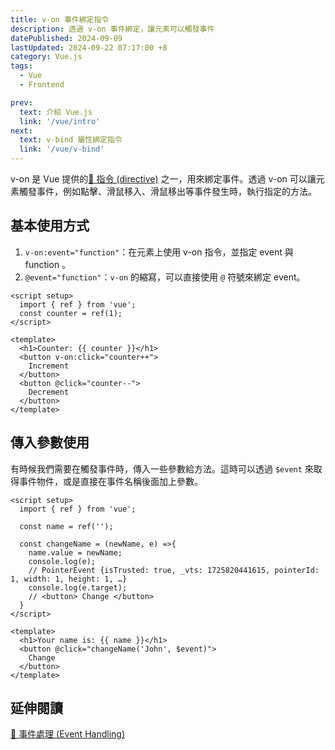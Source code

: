 ```yaml
---
title: v-on 事件綁定指令
description: 透過 v-on 事件綁定，讓元素可以觸發事件
datePublished: 2024-09-09
lastUpdated: 2024-09-22 07:17:00 +8
category: Vue.js
tags:
  - Vue
  - Frontend

prev:
  text: 介紹 Vue.js
  link: '/vue/intro'
next:
  text: v-bind 屬性綁定指令
  link: '/vue/v-bind'
---
```


v-on 是 Vue 提供的[🔗 指令 (directive)](https://vuejs.org/api/built-in-directives.html#built-in-directives#v-on) 之一，用來綁定事件。透過 v-on 可以讓元素觸發事件，例如點擊、滑鼠移入、滑鼠移出等事件發生時，執行指定的方法。

## 基本使用方式

1. `v-on:event="function"`：在元素上使用 v-on 指令，並指定 event 與 function 。
2. `@event="function"`：`v-on` 的縮寫，可以直接使用 `@` 符號來綁定 event。

```vue:line-numbers {8,11}
<script setup>
  import { ref } from 'vue';
  const counter = ref(1);
</script>

<template>
  <h1>Counter: {{ counter }}</h1>
  <button v-on:click="counter++">
    Increment
  </button>
  <button @click="counter--">
    Decrement
  </button>
</template>
```

## 傳入參數使用

有時候我們需要在觸發事件時，傳入一些參數給方法。這時可以透過 `$event` 來取得事件物件，或是直接在事件名稱後面加上參數。

```vue:line-numbers {6,14}
<script setup>
  import { ref } from 'vue';

  const name = ref('');

  const changeName = (newName, e) =>{
    name.value = newName;
    console.log(e);
    // PointerEvent {isTrusted: true, _vts: 1725820441615, pointerId: 1, width: 1, height: 1, …}
    console.log(e.target);
    // <button> Change </button>
  }
</script>

<template>
  <h1>Your name is: {{ name }}</h1>
  <button @click="changeName('John', $event)">
    Change
  </button>
</template>
```

## 延伸閱讀

[🔗 事件處理 (Event Handling)](https://vuejs.org/guide/essentials/event-handling.html)
